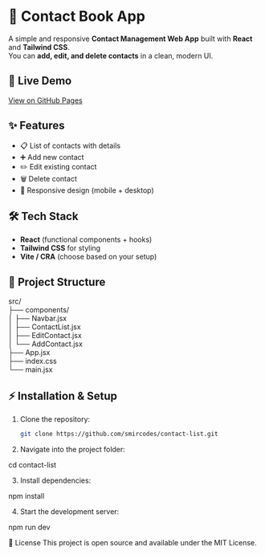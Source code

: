 # 📒 Contact Book App

A simple and responsive **Contact Management Web App** built with **React** and **Tailwind CSS**.  
You can **add, edit, and delete contacts** in a clean, modern UI.

## 🚀 Live Demo
[View on GitHub Pages](https://smircodes.github.io/contact-list/)

## ✨ Features
- 📋 List of contacts with details
- ➕ Add new contact
- ✏️ Edit existing contact
- 🗑 Delete contact
- 📱 Responsive design (mobile + desktop)

## 🛠 Tech Stack
- **React** (functional components + hooks)
- **Tailwind CSS** for styling
- **Vite / CRA** (choose based on your setup)

## 📂 Project Structure
src/  
├── components/  
│   ├── Navbar.jsx  
│   ├── ContactList.jsx  
│   ├── EditContact.jsx  
│   └── AddContact.jsx  
├── App.jsx  
├── index.css  
└── main.jsx



## ⚡ Installation & Setup
1. Clone the repository:
   ```bash
   git clone https://github.com/smircodes/contact-list.git

2. Navigate into the project folder:

cd contact-list

3. Install dependencies:

npm install

4. Start the development server:

npm run dev

📄 License
This project is open source and available under the MIT License.

